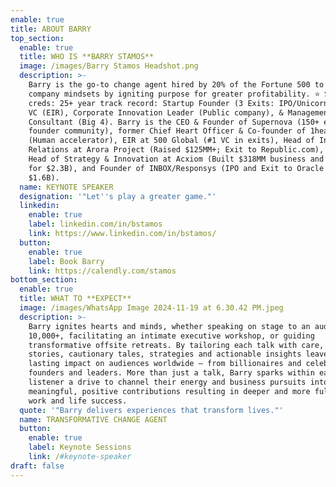 ```yaml
---
enable: true
title: ABOUT BARRY
top_section:
  enable: true
  title: WHO IS **BARRY STAMOS**
  image: /images/Barry Stamos Headshot.png
  description: >-
    Barry is the go-to change agent hired by 20% of the Fortune 500 to transform
    company mindsets by igniting purpose for greater profitability. ⭐️ Street
    creds: 25+ year track record: Startup Founder (3 Exits: IPO/Unicorn), Tier 1
    VC (EIR), Corporate Innovation Leader (Public company), & Management
    Consultant (Big 4). Barry is the CEO & Founder of Supernova (150+ exited
    founder community), former Chief Heart Officer & Co-founder of 1heart.com
    (Human accelerator), EIR at 500 Global (#1 VC in exits), Head of Investor
    Relations at Arora Project (Raised $125MM+; Exit to Republic.com), Global
    Head of Strategy & Innovation at Acxiom (Built $318MM business and exited
    for $2.3B), and Founder of INBOX/Responsys (IPO and Exit to Oracle for
    $1.6B). 
  name: KEYNOTE SPEAKER
  designation: '"Let''s play a greater game."'
  linkedin:
    enable: true
    label: linkedin.com/in/bstamos
    link: https://www.linkedin.com/in/bstamos/
  button:
    enable: true
    label: Book Barry
    link: https://calendly.com/stamos
bottom_section:
  enable: true
  title: WHAT TO **EXPECT**
  image: /images/WhatsApp Image 2024-11-19 at 6.30.42 PM.jpeg
  description: >-
    Barry ignites hearts and minds, whether speaking on stage to an audience of
    10,000+, facilitating an intimate executive workshop, or guiding
    transformative offsite retreats. By tailoring each talk with care, his
    stories, cautionary tales, strategies and actionable insights leave a
    lasting impact on audiences worldwide — from billionaires and celebrities to
    founders and leaders. More than just a talk, Barry sparks within each
    listener a drive to channel their energy and business pursuits into
    meaningful, positive contributions resulting in deeper and more fulfilling
    work and life success.
  quote: '"Barry delivers experiences that transform lives."'
  name: TRANSFORMATIVE CHANGE AGENT
  button:
    enable: true
    label: Keynote Sessions
    link: /#keynote-speaker
draft: false
---
```

